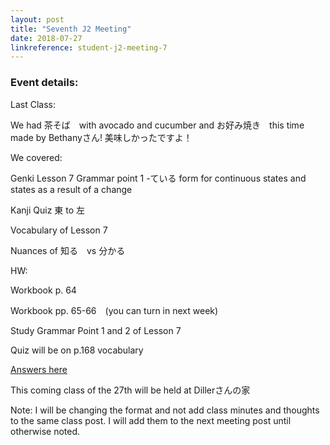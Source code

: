 ```yaml
---
layout: post
title: "Seventh J2 Meeting"
date: 2018-07-27
linkreference: student-j2-meeting-7
---
```


### Event details:

Last Class:

We had 茶そば　with avocado and cucumber and お好み焼き　this time made by Bethanyさん!  美味しかったですよ！

We covered:

Genki Lesson 7 Grammar point 1 -ている form for continuous states and states as a result of a change

Kanji Quiz 東 to 左

Vocabulary of Lesson 7

Nuances of 知る　vs 分かる

HW:

Workbook p. 64

Workbook pp. 65-66　(you can turn in next week)

Study Grammar Point 1 and 2 of Lesson 7

Quiz will be on p.168 vocabulary

[Answers here](https://trantom.github.io/sawada-sensei-no-ato/downloads/)

This coming class of the 27th will be held at Dillerさんの家

Note: I will be changing the format and not add class minutes and thoughts to the same class post.  I will add them to the next meeting post until otherwise noted.